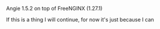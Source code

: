 
Angie 1.5.2 on top of FreeNGINX (1.27.1)</P>

If this is a thing I will continue, for now it's just because I can
